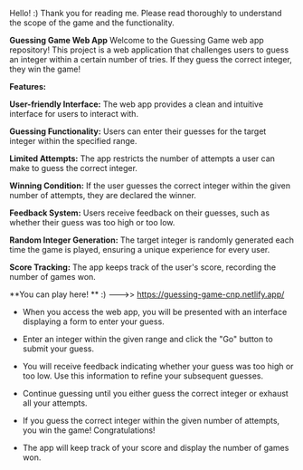 Hello! :) Thank you for reading me. Please read thoroughly to understand the scope of the game and the functionality. 

**Guessing Game Web App**
Welcome to the Guessing Game web app repository! This project is a web application that challenges users to guess an integer within a certain number of tries. If they guess the correct integer, they win the game!

**Features:**

**User-friendly Interface:** 
The web app provides a clean and intuitive interface for users to interact with.

**Guessing Functionality:** Users can enter their guesses for the target integer within the specified range.

**Limited Attempts:** The app restricts the number of attempts a user can make to guess the correct integer.

**Winning Condition:** If the user guesses the correct integer within the given number of attempts, they are declared the winner.

**Feedback System:** Users receive feedback on their guesses, such as whether their guess was too high or too low.

**Random Integer Generation:** The target integer is randomly generated each time the game is played, ensuring a unique experience for every user.

**Score Tracking:** The app keeps track of the user's score, recording the number of games won.


**You can play here! ** :) --->> https://guessing-game-cnp.netlify.app/

- When you access the web app, you will be presented with an interface displaying a form to enter your guess.

- Enter an integer within the given range and click the "Go" button to submit your guess.

- You will receive feedback indicating whether your guess was too high or too low. Use this information to refine your subsequent guesses.

- Continue guessing until you either guess the correct integer or exhaust all your attempts.

- If you guess the correct integer within the given number of attempts, you win the game! Congratulations!

- The app will keep track of your score and display the number of games won.


